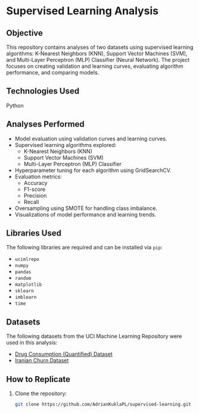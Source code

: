 # Supervised Learning Analysis

## Objective
This repository contains analyses of two datasets using supervised learning algorithms: K-Nearest Neighbors (KNN), Support Vector Machines (SVM), and Multi-Layer Perceptron (MLP) Classifier (Neural Network). The project focuses on creating validation and learning curves, evaluating algorithm performance, and comparing models.

## Technologies Used
Python

## Analyses Performed
- Model evaluation using validation curves and learning curves.
- Supervised learning algorithms explored:
  - K-Nearest Neighbors (KNN)
  - Support Vector Machines (SVM)
  - Multi-Layer Perceptron (MLP) Classifier
- Hyperparameter tuning for each algorithm using GridSearchCV.
- Evaluation metrics:
  - Accuracy
  - F1-score
  - Precision
  - Recall
- Oversampling using SMOTE for handling class imbalance.
- Visualizations of model performance and learning trends.

## Libraries Used
The following libraries are required and can be installed via `pip`:
- `ucimlrepo`
- `numpy`
- `pandas`
- `random`
- `matplotlib`
- `sklearn`
- `imblearn`
- `time`

## Datasets
The following datasets from the UCI Machine Learning Repository were used in this analysis:
- [Drug Consumption (Quantified) Dataset](https://archive.ics.uci.edu/dataset/373/drug+consumption+quantified)
- [Iranian Churn Dataset](https://archive.ics.uci.edu/dataset/563/iranian+churn+dataset)

## How to Replicate
1. Clone the repository:
   ```bash
   git clone https://github.com/AdrianKuklaPL/supervised-learning.git
